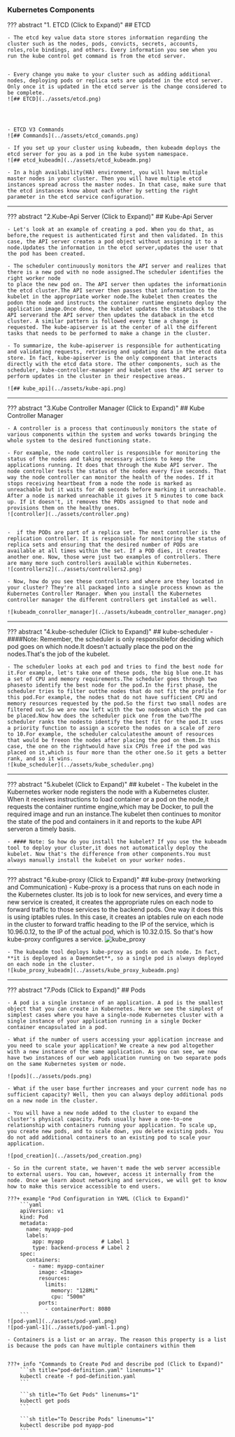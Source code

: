### Kubernetes Components


??? abstract "1. ETCD (Click to Expand)"
    ## ETCD
  
    - The etcd key value data store stores information regarding the cluster such as the nodes, pods, convicts, secrets, accounts, roles,role bindings, and others. Every information you see when you run the kube control get command is from the etcd server.


    - Every change you make to your cluster such as adding additional nodes, deploying pods or replica sets are updated in the etcd server. Only once it is updated in the etcd server is the change considered to be complete.
    ![## ETCD](../assets/etcd.png)
    



    - ETCD V3 Commands
    ![## Commands](../assets/etcd_comands.png)

    - If you set up your cluster using kubeadm, then kubeadm deploys the etcd server for you as a pod in the kube system namespace.
    ![## etcd_kubeadm](../assets/etcd_kubeadm.png)

    - In a high availability(HA) environment, you will have multiple master nodes in your cluster. Then you will have multiple etcd instances spread across the master nodes. In that case, make sure that the etcd instances know about each other by setting the right parameter in the etcd service configuration.

--------------------------------------------------------------------------------------

??? abstract "2.Kube-Api Server  (Click to Expand)"
    ## Kube-Api Server

    - Let's look at an example of creating a pod. When you do that, as before,the request is authenticated first and then validated. In this case, the API server creates a pod object without assigning it to a node.Updates the information in the etcd server,updates the user that the pod has been created.

    - The scheduler continuously monitors the API server and realizes that there is a new pod with no node assigned.The scheduler identifies the right worker node
    to place the new pod on. The API server then updates the informationin the etcd cluster.The API server then passes that information to the kubelet in the appropriate worker node.The kubelet then creates the podon the node and instructs the container runtime engineto deploy the application image.Once done, the kubelet updates the statusback to the API serverand the API server then updates the databack in the etcd cluster. A similar pattern is followed every time a change is requested. The kube-apiserver is at the center of all the different tasks that needs to be performed to make a change in the cluster.

    - To summarize, the kube-apiserver is responsible for authenticating and validating requests, retrieving and updating data in the etcd data store. In fact, kube-apiserver is the only component that interacts directly with the etcd data store. The other components, such as the scheduler, kube-controller-manager and kubelet uses the API server to perform updates in the cluster in their respective areas.

    ![## kube_api](../assets/kube-api.png)

--------------------------------------------------------------------------------------

??? abstract "3.Kube Controller Manager  (Click to Expand)"
    ## Kube Controller Manager
    
    - A controller is a process that continuously monitors the state of various components within the system and works towards bringing the whole system to the desired functioning state.
  
    - For example, the node controller is responsible for monitoring the status of the nodes and taking necessary actions to keep the applications running. It does that through the Kube API server. The node controller tests the status of the nodes every five seconds. That way the node controller can monitor the health of the nodes. If it stops receiving heartbeat from a node the node is marked as unreachable but it waits for 40 seconds before marking it unreachable. After a node is marked unreachable it gives it 5 minutes to come back up. If it doesn't, it removes the PODs assigned to that node and provisions them on the healthy ones.
    ![controller](../assets/controller.png)


    -  if the PODs are part of a replica set. The next controller is the replication controller. It is responsible for monitoring the status of replica sets and ensuring that the desired number of PODs are available at all times within the set. If a POD dies, it creates another one. Now, those were just two examples of controllers. There are many more such controllers available within Kubernetes.
    ![controllers2](../assets/controllers2.png)

    - Now, how do you see these controllers and where are they located in your cluster? They're all packaged into a single process known as the Kubernetes Controller Manager. When you install the Kubernetes controller manager the different controllers get installed as well.

    ![kubeadm_conroller_manager](../assets/kubeadm_controller_manager.png)

--------------------------------------------------------------------------------------

??? abstract "4.kube-scheduler (Click to Expand)"
    ## kube-scheduler
    - ####Note: Remember, the scheduler is only responsiblefor deciding which pod goes on which node.It doesn't actually place the pod on the nodes.That's the job of the kubelet.

    - The scheduler looks at each pod and tries to find the best node for it.For example, let's take one of these pods, the big blue one.It has a set of CPU and memory requirements.The scheduler goes through two phasesto identify the best node for the pod.In the first phase, the scheduler tries to filter outthe nodes that do not fit the profile for this pod.For example, the nodes that do not have sufficient CPU and memory resources requested by the pod.So the first two small nodes are filtered out.So we are now left with the two nodeson which the pod can be placed.Now how does the scheduler pick one from the two?The scheduler ranks the nodesto identify the best fit for the pod.It uses a priority function to assign a scoreto the nodes on a scale of zero to 10.For example, the scheduler calculatesthe amount of resources that would be freeon the nodes after placing the pod on them.In this case, the one on the rightwould have six CPUs free if the pod was placed on it,which is four more than the other one.So it gets a better rank, and so it wins.
    ![kube_scheduler](../assets/kube_scheduler.png)


--------------------------------------------------------------------------------------

??? abstract "5.kubelet (Click to Expand)"
    ## kubelet
    - The kubelet in the Kubernetes worker node registers the node with a Kubernetes cluster. When it receives instructions to load container or a pod on the node,it requests the container runtime engine,which may be Docker, to pull the required image and run an instance.The kubelet then continues to monitor the state of the pod and containers in it and reports to the kube API serveron a timely basis.
  
    - #### Note: So how do you install the kubelet? If you use the kubeadm tool to deploy your cluster,it does not automatically deploy the kubelet. Now that's the difference from other components.You must always manually install the kubelet on your worker nodes.


--------------------------------------------------------------------------------------
??? abstract "6.kube-proxy (Click to Expand)"
    ##  kube-proxy (networking and Communication)
    - Kube-proxy is a process that runs on each node in the Kubernetes cluster. Its job is to look for new services, and every time a new service is created, it creates the appropriate rules on each node to forward traffic to those services to the backend pods. One way it does this is using iptables rules. In this case, it creates an iptables rule on each node in the cluster to forward traffic heading to the IP of the service, which is 10.96.0.12, to the IP of the actual pod, which is 10.32.0.15. So that's how kube-proxy configures a service.
    ![kube_proxy](../assets/kube_proxy.png)

    - The kubeadm tool deploys kube-proxy as pods on each node. In fact, **it is deployed as a DaemonSet**, so a single pod is always deployed on each node in the cluster.
    ![kube_proxy_kubeadm](../assets/kube_proxy_kubeadm.png)



--------------------------------------------------------------------------------------

??? abstract "7.Pods (Click to Expand)"
    ## Pods

    - A pod is a single instance of an application. A pod is the smallest object that you can create in Kubernetes. Here we see the simplest of simplest cases where you have a single-node Kubernetes cluster with a single instance of your application running in a single Docker container encapsulated in a pod.
    
    - What if the number of users accessing your application increase and you need to scale your application? We create a new pod altogether with a new instance of the same application. As you can see, we now have two instances of our web application running on two separate pods on the same Kubernetes system or node.
    
    ![pods](../assets/pods.png)
    
    - What if the user base further increases and your current node has no sufficient capacity? Well, then you can always deploy additional pods on a new node in the cluster.

    - You will have a new node added to the cluster to expand the cluster's physical capacity. Pods usually have a one-to-one relationship with containers running your application. To scale up, you create new pods, and to scale down, you delete existing pods. You do not add additional containers to an existing pod to scale your application.

    ![pod_creation](../assets/pod_creation.png)

    - So in the current state, we haven't made the web server accessible to external users. You can, however, access it internally from the node. Once we learn about networking and services, we will get to know how to make this service accessible to end users.

    ???+ example "Pod Configuration in YAML (Click to Expand)"
        ```yaml
        apiVersion: v1
        kind: Pod
        metadata:
          name: myapp-pod
          labels:
            app: myapp            # Label 1
            type: backend-process # Label 2
        spec:
          containers:
            - name: myapp-container
              image: <Image>
              resources:
                limits:
                  memory: "128Mi"
                  cpu: "500m"
              ports:
                - containerPort: 8080
        ```
    ![pod-yaml](../assets/pod-yaml.png)
    ![pod-yaml-1](../assets/pod-yaml-1.png)

    - Containers is a list or an array. The reason this property is a list is because the pods can have multiple containers within them
  
    
    ???+ info "Commands to Create Pod and describe pod (Click to Expand)"
        ```sh title="pod-definition.yaml" linenums="1"
        kubectl create -f pod-definition.yaml
        ```

        ```sh title="To Get Pods" linenums="1"
        kubectl get pods
        ```

        ```sh title="To Describe Pods" linenums="1"
        kubectl describe pod myapp-pod
        ```
